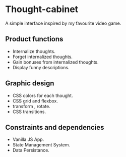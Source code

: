 # Thought-cabinet
A simple interface inspired by my favourite video game.

## Product functions
  - Internalize thoughts.
  - Forget internalized thoughts.
  - Gain bonuses from internalized thoughts.
  - Display funny descriptions.

## Graphic design
  - CSS colors for each thought.
  - CSS grid and flexbox.
  - transform , rotate.
  - CSS transitions.

## Constraints and dependencies
  - Vanilla JS App.
  - State Management System.
  - Data Persistance.
